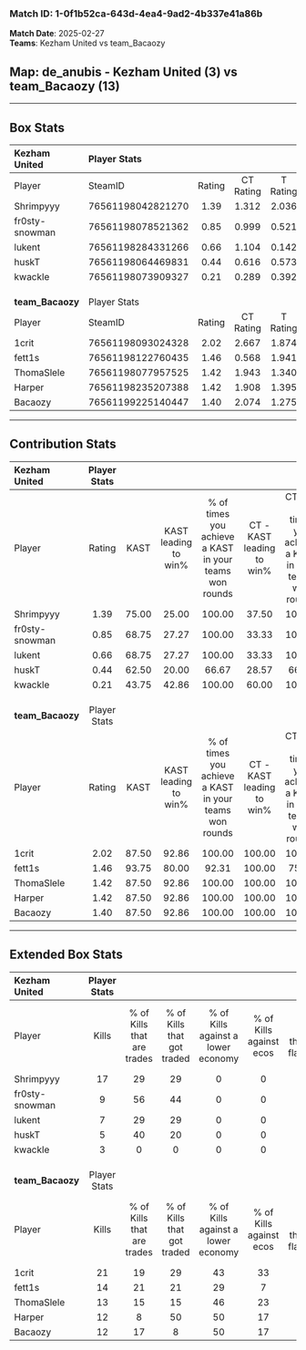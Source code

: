 ### Match ID: 1-0f1b52ca-643d-4ea4-9ad2-4b337e41a86b  
**Match Date**: 2025-02-27  
**Teams**: Kezham United vs team_Bacaozy  

## **Map**: de_anubis - Kezham United (3) vs team_Bacaozy (13)  
---  

## Box Stats  

| **Kezham United** | Player Stats      |        |           |          |       |       |       |         |        |      |     |
| :- | :- | :-: | :-: | :-: | :-: | :-: | :-: | :-: | :-: | :-: | :-: |
| Player            | SteamID           | Rating | CT Rating | T Rating | KAST  |  ADR  | Kills | Assists | Deaths | K/D  | HS% |
| Shrimpyyy         | 76561198042821270 |  1.39  |   1.312   |  2.036   | 75.00 | 110.3 |  17   |    2    |   15   | 1.13 | 52  |
| fr0sty-snowman    | 76561198078521362 |  0.85  |   0.999   |  0.521   | 68.75 | 74.4  |   9   |    4    |   14   | 0.64 | 77  |
| lukent            | 76561198284331266 |  0.66  |   1.104   |  0.142   | 68.75 | 53.1  |   7   |    3    |   14   | 0.50 | 28  |
| huskT             | 76561198064469831 |  0.44  |   0.616   |  0.573   | 62.50 | 33.9  |   5   |    1    |   14   | 0.36 | 80  |
| kwackle           | 76561198073909327 |  0.21  |   0.289   |  0.392   | 43.75 | 43.4  |   3   |    5    |   15   | 0.20 |  0  |
|                   |                   |        |           |          |       |       |       |         |        |      |     |
|                   |                   |        |           |          |       |       |       |         |        |      |     |
|                   |                   |        |           |          |       |       |       |         |        |      |     |
| **team_Bacaozy**  | Player Stats      |        |           |          |       |       |       |         |        |      |     |
| Player            | SteamID           | Rating | CT Rating | T Rating | KAST  |  ADR  | Kills | Assists | Deaths | K/D  | HS% |
| 1crit             | 76561198093024328 |  2.02  |   2.667   |  1.874   | 87.50 | 132.4 |  21   |    4    |   8    | 2.63 | 42  |
| fett1s            | 76561198122760435 |  1.46  |   0.568   |  1.941   | 93.75 | 84.5  |  14   |    4    |   10   | 1.40 | 78  |
| ThomaSlele        | 76561198077957525 |  1.42  |   1.943   |  1.340   | 87.50 | 82.9  |  13   |    3    |   8    | 1.63 | 69  |
| Harper            | 76561198235207388 |  1.42  |   1.908   |  1.395   | 87.50 | 91.3  |  12   |    7    |   8    | 1.50 | 58  |
| Bacaozy           | 76561199225140447 |  1.40  |   2.074   |  1.275   | 87.50 | 76.7  |  12   |    7    |   7    | 1.71 | 58  |
---  

## Contribution Stats  

| **Kezham United** | Player Stats |       |                      |                                                        |                           |                                                             |                          |                                                            |
| :- | :-: | :-: | :-: | :-: | :-: | :-: | :-: | :-: |
| Player            |    Rating    | KAST  | KAST leading to win% | % of times you achieve a KAST in your teams won rounds | CT - KAST leading to win% | CT - % of times you achieve a KAST in your teams won rounds | T - KAST leading to win% | T - % of times you achieve a KAST in your teams won rounds |
| Shrimpyyy         |     1.39     | 75.00 |        25.00         |                         100.00                         |           37.50           |                           100.00                            |           0.00           |                            0.00                            |
| fr0sty-snowman    |     0.85     | 68.75 |        27.27         |                         100.00                         |           33.33           |                           100.00                            |           0.00           |                            0.00                            |
| lukent            |     0.66     | 68.75 |        27.27         |                         100.00                         |           33.33           |                           100.00                            |           0.00           |                            0.00                            |
| huskT             |     0.44     | 62.50 |        20.00         |                         66.67                          |           28.57           |                            66.67                            |           0.00           |                            0.00                            |
| kwackle           |     0.21     | 43.75 |        42.86         |                         100.00                         |           60.00           |                           100.00                            |           0.00           |                            0.00                            |
|                   |              |       |                      |                                                        |                           |                                                             |                          |                                                            |
|                   |              |       |                      |                                                        |                           |                                                             |                          |                                                            |
|                   |              |       |                      |                                                        |                           |                                                             |                          |                                                            |
| **team_Bacaozy**  | Player Stats |       |                      |                                                        |                           |                                                             |                          |                                                            |
| Player            |    Rating    | KAST  | KAST leading to win% | % of times you achieve a KAST in your teams won rounds | CT - KAST leading to win% | CT - % of times you achieve a KAST in your teams won rounds | T - KAST leading to win% | T - % of times you achieve a KAST in your teams won rounds |
| 1crit             |     2.02     | 87.50 |        92.86         |                         100.00                         |          100.00           |                           100.00                            |          90.00           |                           100.00                           |
| fett1s            |     1.46     | 93.75 |        80.00         |                         92.31                          |          100.00           |                            75.00                            |          75.00           |                           100.00                           |
| ThomaSlele        |     1.42     | 87.50 |        92.86         |                         100.00                         |          100.00           |                           100.00                            |          90.00           |                           100.00                           |
| Harper            |     1.42     | 87.50 |        92.86         |                         100.00                         |          100.00           |                           100.00                            |          90.00           |                           100.00                           |
| Bacaozy           |     1.40     | 87.50 |        92.86         |                         100.00                         |          100.00           |                           100.00                            |          90.00           |                           100.00                           |
---  

## Extended Box Stats  

| **Kezham United** | Player Stats |                            |                            |                                    |                         |                              |                                 |        |                             |                                     |                          |                               |                            |
| :- | :-: | :-: | :-: | :-: | :-: | :-: | :-: | :-: | :-: | :-: | :-: | :-: | :-: |
| Player            |    Kills     | % of Kills that are trades | % of Kills that got traded | % of Kills against a lower economy | % of Kills against ecos | % of Kills that are flawless | % of Kills that are close duels | Deaths | % of Deaths that get traded | % of Deaths against a lower economy | % of Deaths against ecos | % of Deaths that are flawless | % of Deaths that are close |
| Shrimpyyy         |      17      |             29             |             29             |                 0                  |            0            |              71              |               12                |   15   |             20              |                  0                  |            0             |              67               |             0              |
| fr0sty-snowman    |      9       |             56             |             44             |                 0                  |            0            |              33              |                0                |   14   |              7              |                  0                  |            0             |              50               |             7              |
| lukent            |      7       |             29             |             29             |                 0                  |            0            |              71              |               14                |   14   |             43              |                  0                  |            0             |              57               |             0              |
| huskT             |      5       |             40             |             20             |                 0                  |            0            |              60              |                0                |   14   |             36              |                  0                  |            0             |              50               |             0              |
| kwackle           |      3       |             0              |             0              |                 0                  |            0            |              33              |               33                |   15   |             20              |                  0                  |            0             |              67               |             7              |
|                   |              |                            |                            |                                    |                         |                              |                                 |        |                             |                                     |                          |                               |                            |
|                   |              |                            |                            |                                    |                         |                              |                                 |        |                             |                                     |                          |                               |                            |
|                   |              |                            |                            |                                    |                         |                              |                                 |        |                             |                                     |                          |                               |                            |
| **team_Bacaozy**  | Player Stats |                            |                            |                                    |                         |                              |                                 |        |                             |                                     |                          |                               |                            |
| Player            |    Kills     | % of Kills that are trades | % of Kills that got traded | % of Kills against a lower economy | % of Kills against ecos | % of Kills that are flawless | % of Kills that are close duels | Deaths | % of Deaths that get traded | % of Deaths against a lower economy | % of Deaths against ecos | % of Deaths that are flawless | % of Deaths that are close |
| 1crit             |      21      |             19             |             29             |                 43                 |           33            |              52              |                5                |   8    |             13              |                 50                  |            13            |              63               |             13             |
| fett1s            |      14      |             21             |             21             |                 29                 |            7            |              57              |                7                |   10   |             40              |                 40                  |            10            |              60               |             20             |
| ThomaSlele        |      13      |             15             |             15             |                 46                 |           23            |              62              |                0                |   8    |             25              |                 38                  |            13            |              38               |             0              |
| Harper            |      12      |             8              |             50             |                 50                 |           17            |              75              |                0                |   8    |             38              |                 38                  |            13            |              63               |             0              |
| Bacaozy           |      12      |             17             |             8              |                 50                 |           17            |              50              |                0                |   7    |             29              |                 29                  |            14            |              71               |             14             |
